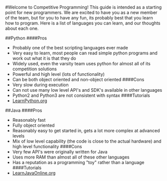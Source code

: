 #Welcome to Competitive Programming!
This guide is intended as a starting point for new programmers.
We are excited to have you as a new member of the team, but for
you to have any fun, its probably best that you learn how to program.
Here is a list of languages you can learn, and our thoughts about each
one.

##Python
####Pros
* Probably one of the best scripting languages ever made
* Very easy to learn, most people can read simple python programs and work out what it is that they do
* Widely used, even the varsity team uses python for almost all of its competition solutions
* Powerful and high level (lots of functionality)
* Can be both object oriented and non-object oriented
####Cons
* Very slow during execution
* Can not use many low level API's and SDK's available in other languages
* Python2 and Python3 are not consistent with syntax
####Tutorials
* [LearnPython.org](http://www.learnpython.org/)

##Java
####Pros
* Reasonably fast
* Fully object oriented
* Reasonably easy to get started in, gets a lot more complex at advanced levels
* Mix of low level capability (the code is close to the actual hardware) and high level functionality
####Cons
* Very few API's were originally written for Java
* Uses more RAM than almost all of these other languages
* Has a reputation as a programming "toy" rather than a language
####Tutorials
* [LearnJavaOnline.org](http://www.learnjavaonline.org/)
